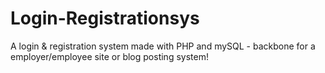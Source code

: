 # Login-Registrationsys
A login &amp; registration system made with PHP and mySQL - backbone for a employer/employee site or blog posting system!
